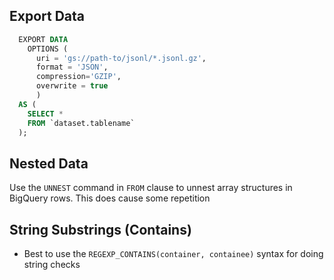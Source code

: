 ## Export Data
```sql
  EXPORT DATA
    OPTIONS (
      uri = 'gs://path-to/jsonl/*.jsonl.gz',
      format = 'JSON',
      compression='GZIP',
      overwrite = true
      )
  AS (
    SELECT *
    FROM `dataset.tablename`
  );
  ```

## Nested Data

Use the `UNNEST` command in `FROM` clause to unnest array structures in BigQuery rows. This does cause some repetition

## String Substrings (Contains)

- Best to use the `REGEXP_CONTAINS(container, containee)` syntax for doing string checks
